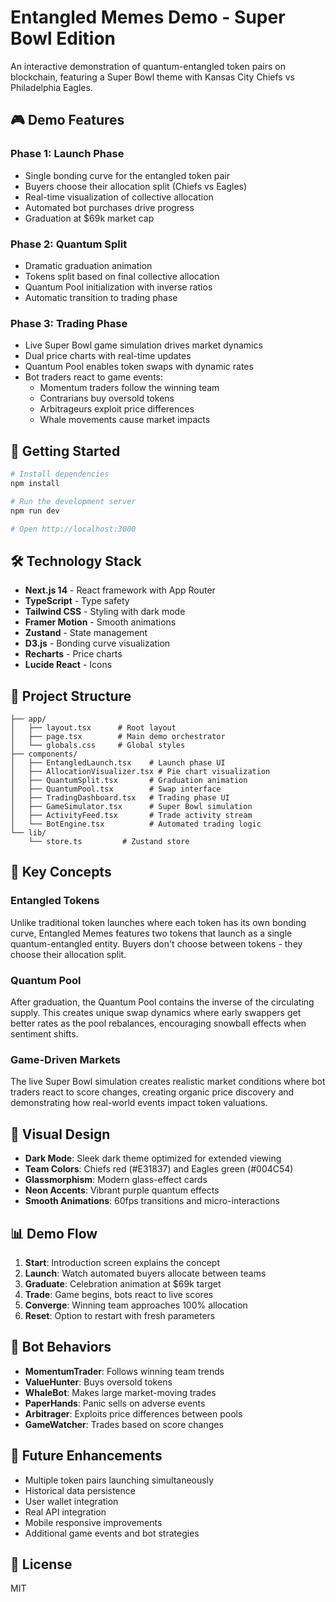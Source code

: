 # Entangled Memes Demo - Super Bowl Edition

An interactive demonstration of quantum-entangled token pairs on blockchain, featuring a Super Bowl theme with Kansas City Chiefs vs Philadelphia Eagles.

## 🎮 Demo Features

### Phase 1: Launch Phase
- Single bonding curve for the entangled token pair
- Buyers choose their allocation split (Chiefs vs Eagles)
- Real-time visualization of collective allocation
- Automated bot purchases drive progress
- Graduation at $69k market cap

### Phase 2: Quantum Split
- Dramatic graduation animation
- Tokens split based on final collective allocation
- Quantum Pool initialization with inverse ratios
- Automatic transition to trading phase

### Phase 3: Trading Phase
- Live Super Bowl game simulation drives market dynamics
- Dual price charts with real-time updates
- Quantum Pool enables token swaps with dynamic rates
- Bot traders react to game events:
  - Momentum traders follow the winning team
  - Contrarians buy oversold tokens
  - Arbitrageurs exploit price differences
  - Whale movements cause market impacts

## 🚀 Getting Started

```bash
# Install dependencies
npm install

# Run the development server
npm run dev

# Open http://localhost:3000
```

## 🛠 Technology Stack

- **Next.js 14** - React framework with App Router
- **TypeScript** - Type safety
- **Tailwind CSS** - Styling with dark mode
- **Framer Motion** - Smooth animations
- **Zustand** - State management
- **D3.js** - Bonding curve visualization
- **Recharts** - Price charts
- **Lucide React** - Icons

## 📁 Project Structure

```
├── app/
│   ├── layout.tsx      # Root layout
│   ├── page.tsx        # Main demo orchestrator
│   └── globals.css     # Global styles
├── components/
│   ├── EntangledLaunch.tsx    # Launch phase UI
│   ├── AllocationVisualizer.tsx # Pie chart visualization
│   ├── QuantumSplit.tsx       # Graduation animation
│   ├── QuantumPool.tsx        # Swap interface
│   ├── TradingDashboard.tsx   # Trading phase UI
│   ├── GameSimulator.tsx      # Super Bowl simulation
│   ├── ActivityFeed.tsx       # Trade activity stream
│   └── BotEngine.tsx          # Automated trading logic
└── lib/
    └── store.ts         # Zustand store

```

## 🎯 Key Concepts

### Entangled Tokens
Unlike traditional token launches where each token has its own bonding curve, Entangled Memes features two tokens that launch as a single quantum-entangled entity. Buyers don't choose between tokens - they choose their allocation split.

### Quantum Pool
After graduation, the Quantum Pool contains the inverse of the circulating supply. This creates unique swap dynamics where early swappers get better rates as the pool rebalances, encouraging snowball effects when sentiment shifts.

### Game-Driven Markets
The live Super Bowl simulation creates realistic market conditions where bot traders react to score changes, creating organic price discovery and demonstrating how real-world events impact token valuations.

## 🎨 Visual Design

- **Dark Mode**: Sleek dark theme optimized for extended viewing
- **Team Colors**: Chiefs red (#E31837) and Eagles green (#004C54)
- **Glassmorphism**: Modern glass-effect cards
- **Neon Accents**: Vibrant purple quantum effects
- **Smooth Animations**: 60fps transitions and micro-interactions

## 📊 Demo Flow

1. **Start**: Introduction screen explains the concept
2. **Launch**: Watch automated buyers allocate between teams
3. **Graduate**: Celebration animation at $69k target
4. **Trade**: Game begins, bots react to live scores
5. **Converge**: Winning team approaches 100% allocation
6. **Reset**: Option to restart with fresh parameters

## 🤖 Bot Behaviors

- **MomentumTrader**: Follows winning team trends
- **ValueHunter**: Buys oversold tokens
- **WhaleBot**: Makes large market-moving trades
- **PaperHands**: Panic sells on adverse events
- **Arbitrager**: Exploits price differences between pools
- **GameWatcher**: Trades based on score changes

## 🔮 Future Enhancements

- Multiple token pairs launching simultaneously
- Historical data persistence
- User wallet integration
- Real API integration
- Mobile responsive improvements
- Additional game events and bot strategies

## 📝 License

MIT